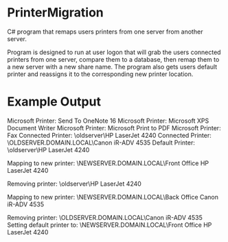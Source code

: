 # PrinterMigration
C# program that remaps users printers from one server from another server.

Program is designed to run at user logon that will grab the users connected printers from one server, compare them to a database, then remap them to a new server with a new share name. The program also gets users default printer and reassigns it to the corresponding new printer location. 

# Example Output
Microsoft Printer: Send To OneNote 16
Microsoft Printer: Microsoft XPS Document Writer
Microsoft Printer: Microsoft Print to PDF
Microsoft Printer: Fax
Connected Printer: \\oldserver\HP LaserJet 4240
Connected Printer: \\OLDSERVER.DOMAIN.LOCAL\Canon iR-ADV 4535
Default Printer: \\oldserver\HP LaserJet 4240

Mapping to new printer: \\NEWSERVER.DOMAIN.LOCAL\Front Office HP LaserJet 4240

Removing printer: \\oldserver\HP LaserJet 4240

Mapping to new printer: \\NEWSERVER.DOMAIN.LOCAL\Back Office Canon iR-ADV 4535

Removing printer: \\OLDSERVER.DOMAIN.LOCAL\Canon iR-ADV 4535
Setting default printer to: \\NEWSERVER.DOMAIN.LOCAL\Front Office HP LaserJet 4240

